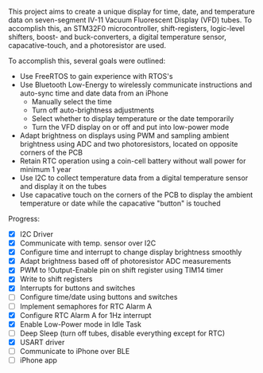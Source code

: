 This project aims to create a unique display for time, date, and temperature data on 
    seven-segment IV-11 Vacuum Fluorescent Display (VFD) tubes. To accomplish this, an STM32F0 
    microcontroller, shift-registers, logic-level shifters, boost- and buck-converters, a digital 
    temperature sensor, capacative-touch, and a photoresistor are used. 
    
To accomplish this, several goals were outlined:
- Use FreeRTOS to gain experience with RTOS's
- Use Bluetooth Low-Energy to wirelessly communicate instructions and auto-sync time and date data from an iPhone
    - Manually select the time
    - Turn off auto-brightness adjustments
    - Select whether to display temperature or the date temporarily
    - Turn the VFD display on or off and put into low-power mode
- Adapt brightness on displays using PWM and sampling ambient brightness using ADC and two photoresistors, located on opposite corners of the PCB
- Retain RTC operation using a coin-cell battery without wall power for minimum 1 year
- Use I2C to collect temperature data from a digital temperature sensor and display it on the tubes
- Use capacative touch on the corners of the PCB to display the ambient temperature or date while the capacative "button" is touched

Progress:
- [x] I2C Driver
- [x] Communicate with temp. sensor over I2C
- [x] Configure time and interrupt to change display brightness smoothly
- [x] Adapt brightness based off of photoresistor ADC measurements
- [x] PWM to !Output-Enable pin on shift register using TIM14 timer
- [x] Write to shift registers
- [x] Interrupts for buttons and switches
- [ ] Configure time/date using buttons and switches
- [ ] Implement semaphores for RTC Alarm A
- [x] Configure RTC Alarm A for 1Hz interrupt
- [x] Enable Low-Power mode in Idle Task
- [ ] Deep Sleep (turn off tubes, disable everything except for RTC)
- [x] USART driver
- [ ] Communicate to iPhone over BLE
- [ ] iPhone app
